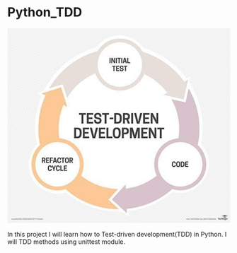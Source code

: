 # Python_TDD

<img src ="img/tdd.jpeg" alt ="TDD graph">

In this project I will learn how to Test-driven development(TDD) in Python.
I will TDD methods using unittest module.